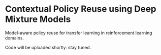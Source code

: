 # Contextual Policy Reuse using Deep Mixture Models
Model-aware policy reuse for transfer learning in reinforcement learning domains.

Code will be uploaded shortly: stay tuned.
